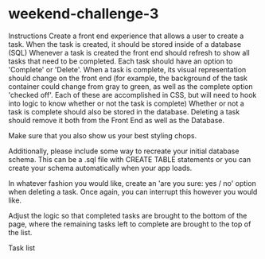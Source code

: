 # weekend-challenge-3

Instructions
Create a front end experience that allows a user to create a task.
When the task is created, it should be stored inside of a database (SQL)
Whenever a task is created the front end should refresh to show all tasks that need to be completed.
Each task should have an option to 'Complete' or 'Delete'.
When a task is complete, its visual representation should change on the front end
(for example, the background of the task container could change from gray to green,
  as well as the complete option 'checked off'. Each of these are accomplished in CSS, but will need
  to hook into logic to know whether or not the task is complete)
Whether or not a task is complete should also be stored in the database.
Deleting a task should remove it both from the Front End as well as the Database.

Make sure that you also show us your best styling chops.

Additionally, please include some way to recreate your initial database schema. This can be a .sql file
with CREATE TABLE statements or you can create your schema automatically when your app loads.

In whatever fashion you would like, create an 'are you sure: yes / no' option when deleting a task. Once
again, you can interrupt this however you would like.

Adjust the logic so that completed tasks are brought to the bottom of the page, where the remaining tasks
left to complete are brought to the top of the list.

Task list
